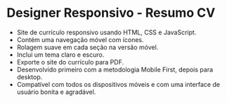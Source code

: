# Designer Responsivo - Resumo CV 

- Site de currículo responsivo usando HTML, CSS e JavaScript.
- Contém uma navegação móvel com ícones.
- Rolagem suave em cada seção na versão móvel.
- Inclui um tema claro e escuro.
- Exporte o site do currículo para PDF.
- Desenvolvido primeiro com a metodologia Mobile First, depois para desktop.
- Compatível com todos os dispositivos móveis e com uma interface de usuário bonita e agradável.





